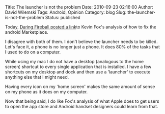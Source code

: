Title: The launcher is not the problem
Date: 2010-09-23 02:16:00
Author: David Wilemski
Tags: Android, Opinion
Category: blog
Slug: the-launcher-is-not-the-problem
Status: published

Today, [Daring Fireball posted a
link](http://daringfireball.net/linked/2010/09/22/fox-market)to Kevin
Fox's analysis of how to fix the android Marketplace.

I disagree with both of them. I don't believe the launcher needs to be
killed. Let's face it, a phone is no longer just a phone. It does 80% of
the tasks that I used to do on a computer.

While using my mac I do not have a desktop (analogous to the home
screen) shortcut to every single application that is installed. I have a
few shortcuts on my desktop and dock and then use a 'launcher' to
execute anything else that I might need.

Having every icon on my 'home screen' makes the same amount of sense on
my phone as it does on my computer.

Now that being said, I do like Fox's analysis of what Apple does to get
users to open the app store and Android handset designers could learn
from that.
